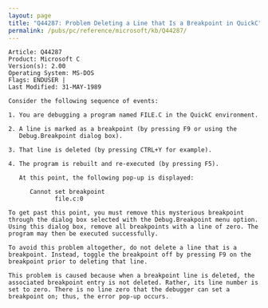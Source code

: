 ```yaml
---
layout: page
title: "Q44287: Problem Deleting a Line that Is a Breakpoint in QuickC"
permalink: /pubs/pc/reference/microsoft/kb/Q44287/
---
```


	Article: Q44287
	Product: Microsoft C
	Version(s): 2.00
	Operating System: MS-DOS
	Flags: ENDUSER |
	Last Modified: 31-MAY-1989
	
	Consider the following sequence of events:
	
	1. You are debugging a program named FILE.C in the QuickC environment.
	
	2. A line is marked as a breakpoint (by pressing F9 or using the
	   Debug.Breakpoint dialog box).
	
	3. That line is deleted (by pressing CTRL+Y for example).
	
	4. The program is rebuilt and re-executed (by pressing F5).
	
	   At this point, the following pop-up is displayed:
	
	      Cannot set breakpoint
	             file.c:0
	
	To get past this point, you must remove this mysterious breakpoint
	through the dialog box selected with the Debug.Breakpoint menu option.
	Using this dialog box, remove all breakpoints with a line of zero. The
	program may then be executed successfully.
	
	To avoid this problem altogether, do not delete a line that is a
	breakpoint. Instead, toggle the breakpoint off by pressing F9 on the
	breakpoint prior to deleting that line.
	
	This problem is caused because when a breakpoint line is deleted, the
	associated breakpoint entry is not deleted. Rather, its line number is
	set to zero. There is no line zero that the debugger can set a
	breakpoint on; thus, the error pop-up occurs.
